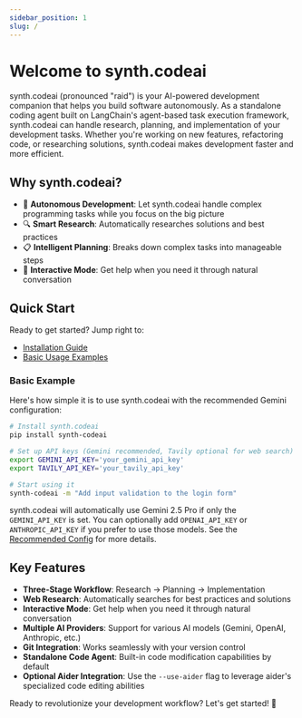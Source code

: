```yaml
---
sidebar_position: 1
slug: /
---
```


# Welcome to synth.codeai

synth.codeai (pronounced "raid") is your AI-powered development companion that helps you build software autonomously. As a standalone coding agent built on LangChain's agent-based task execution framework, synth.codeai can handle research, planning, and implementation of your development tasks. Whether you're working on new features, refactoring code, or researching solutions, synth.codeai makes development faster and more efficient.

## Why synth.codeai?

- 🤖 **Autonomous Development**: Let synth.codeai handle complex programming tasks while you focus on the big picture
- 🔍 **Smart Research**: Automatically researches solutions and best practices
- 📋 **Intelligent Planning**: Breaks down complex tasks into manageable steps
- 💬 **Interactive Mode**: Get help when you need it through natural conversation

## Quick Start

Ready to get started? Jump right to:

- [Installation Guide](/quickstart/installation)
- [Basic Usage Examples](/usage/modern-web-app)

### Basic Example

Here's how simple it is to use synth.codeai with the recommended Gemini configuration:

```bash
# Install synth.codeai
pip install synth-codeai

# Set up API keys (Gemini recommended, Tavily optional for web search)
export GEMINI_API_KEY='your_gemini_api_key'
export TAVILY_API_KEY='your_tavily_api_key'

# Start using it
synth-codeai -m "Add input validation to the login form"
```

synth.codeai will automatically use Gemini 2.5 Pro if only the `GEMINI_API_KEY` is set. You can optionally add `OPENAI_API_KEY` or `ANTHROPIC_API_KEY` if you prefer to use those models. See the [Recommended Config](/quickstart/recommended) for more details.

## Key Features

- **Three-Stage Workflow**: Research → Planning → Implementation
- **Web Research**: Automatically searches for best practices and solutions
- **Interactive Mode**: Get help when you need it through natural conversation
- **Multiple AI Providers**: Support for various AI models (Gemini, OpenAI, Anthropic, etc.)
- **Git Integration**: Works seamlessly with your version control
- **Standalone Code Agent**: Built-in code modification capabilities by default
- **Optional Aider Integration**: Use the `--use-aider` flag to leverage aider's specialized code editing abilities



Ready to revolutionize your development workflow? Let's get started! 🚀
